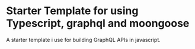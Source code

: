 # Starter Template for using Typescript, graphql and moongoose

A starter template i use for building GraphQL APIs in javascript.
